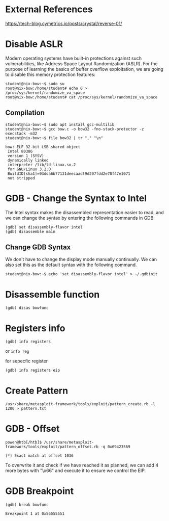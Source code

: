 # External References
https://tech-blog.cymetrics.io/posts/crystal/reverse-01/

# Disable ASLR

Modern operating systems have built-in protections against such vulnerabilities, like Address Space Layout Randomization (ASLR). For the purpose of learning the basics of buffer overflow exploitation, we are going to disable this memory protection features:
```
student@nix-bow:~$ sudo su
root@nix-bow:/home/student# echo 0 > /proc/sys/kernel/randomize_va_space
root@nix-bow:/home/student# cat /proc/sys/kernel/randomize_va_space
```

## Compilation
```
student@nix-bow:~$ sudo apt install gcc-multilib
student@nix-bow:~$ gcc bow.c -o bow32 -fno-stack-protector -z execstack -m32
student@nix-bow:~$ file bow32 | tr "," "\n"

bow: ELF 32-bit LSB shared object
 Intel 80386
 version 1 (SYSV)
 dynamically linked
 interpreter /lib/ld-linux.so.2
 for GNU/Linux 3.2.0
 BuildID[sha1]=93dda6b77131deecaadf9d207fdd2e70f47e1071
 not stripped
```

# GDB - Change the Syntax to Intel

The Intel syntax makes the disassembled representation easier to read, and we can change the syntax by entering the following commands in GDB:
```
(gdb) set disassembly-flavor intel
(gdb) disassemble main
```

## Change GDB Syntax

We don't have to change the display mode manually continually. We can also set this as the default syntax with the following command.

```
student@nix-bow:~$ echo 'set disassembly-flavor intel' > ~/.gdbinit
```


# Disassemble function

```
(gdb) disas bowfunc 
```

# Registers info

```
(gdb) info registers 
```

or `info reg`

for sepecfic register
```
(gdb) info registers eip
```

# Create Pattern

```
/usr/share/metasploit-framework/tools/exploit/pattern_create.rb -l 1200 > pattern.txt
```

# GDB - Offset

```
powen@htb[/htb]$ /usr/share/metasploit-framework/tools/exploit/pattern_offset.rb -q 0x69423569

[*] Exact match at offset 1036
```

To overwrite it and check if we have reached it as planned, we can add 4 more bytes with "\x66" and execute it to ensure we control the EIP.

# GDB Breakpoint

```
(gdb) break bowfunc 

Breakpoint 1 at 0x56555551
```

